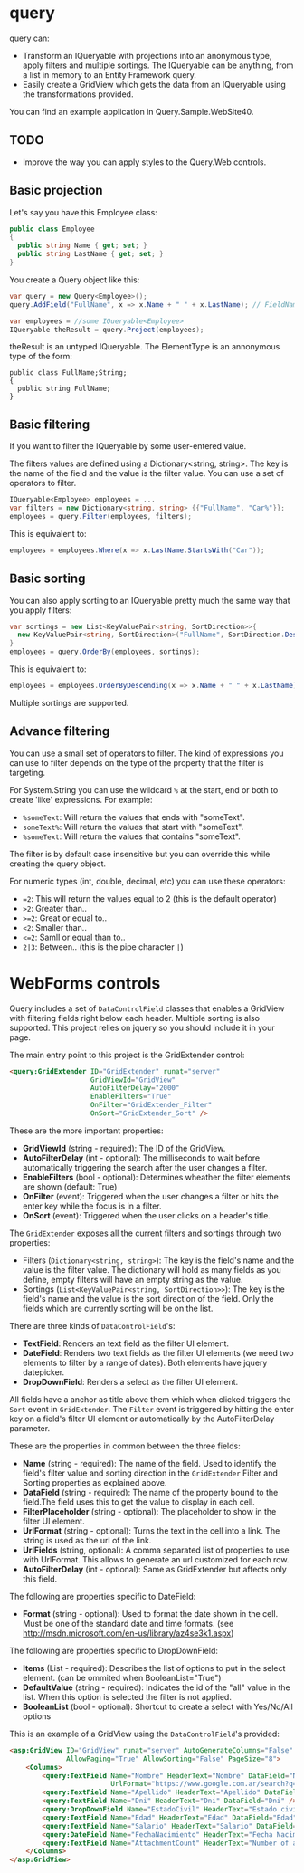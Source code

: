 query
=====

query can:
- Transform an IQueryable<T> with projections into an anonymous type, apply filters and multiple sortings. The IQueryable can be anything, from a list in memory to an Entity Framework query.
- Easily create a GridView which gets the data from an IQueryable using the transformations provided.

You can find an example application in Query.Sample.WebSite40.

TODO
----
- Improve the way you can apply styles to the Query.Web controls.

Basic projection
----------------
Let's say you have this Employee class:  
```csharp
public class Employee  
{  
  public string Name { get; set; }  
  public string LastName { get; set; }  
}
```

You create a Query object like this:
```csharp
var query = new Query<Employee>();
query.AddField("FullName", x => x.Name + " " + x.LastName); // FieldName = "FullName"

var employees = //some IQueryable<Employee>
IQueryable theResult = query.Project(employees);
```
theResult is an untyped IQueryable. The ElementType is an annonymous type of the form:
```chsarp
public class FullName;String;
{
  public string FullName;
}
```

Basic filtering
---------------
If you want to filter the IQueryable<Employee> by some user-entered value.

The filters values are defined using a Dictionary<string, string>. The key is the name of the field and the value is the filter value. You can use a set of operators to filter.
```csharp
IQueryable<Employee> employees = ...
var filters = new Dictionary<string, string> {{"FullName", "Car%"}};   // '%' acts as the wildcard
employees = query.Filter(employees, filters);
```
This is equivalent to:
```csharp
employees = employees.Where(x => x.LastName.StartsWith("Car"));
```

Basic sorting
-------------
You can also apply sorting to an IQueryable pretty much the same way that you apply filters:
```csharp
var sortings = new List<KeyValuePair<string, SortDirection>>{
  new KeyValuePair<string, SortDirection>("FullName", SortDirection.Descending)
}
employees = query.OrderBy(employees, sortings);
```
This is equivalent to:
```csharp
employees = employees.OrderByDescending(x => x.Name + " " + x.LastName);
```
Multiple sortings are supported.

Advance filtering
-----------------
You can use a small set of operators to filter. The kind of expressions you can use to filter depends on the type of the property that the filter is targeting.

For System.String you can use the wildcard `%` at the start, end or both to create 'like' expressions. For example:
- `%someText`: Will return the values that ends with "someText".
- `someText%`: Will return the values that start with "someText".
- `%someText`: Will return the values that contains "someText".

The filter is by default case insensitive but you can override this while creating the query object.

For numeric types (int, double, decimal, etc) you can use these operators:
- `=2`: This will return the values equal to 2 (this is the default operator)
- `>2`: Greater than..
- `>=2`: Great or equal to..
- `<2`: Smaller than..
- `<=2`: Samll or equal than to..
- `2|3`: Between.. (this is the pipe character `|`)

WebForms controls
=================
Query includes a set of `DataControlField` classes that enables a GridView with filtering fields right below each header. Multiple sorting is also supported.
This project relies on jquery so you should include it in your page.

The main entry point to this project is the GridExtender control:
```aspx
<query:GridExtender ID="GridExtender" runat="server"
                    GridViewId="GridView"
                    AutoFilterDelay="2000"
                    EnableFilters="True"
                    OnFilter="GridExtender_Filter"
                    OnSort="GridExtender_Sort" />
```
These are the more important properties:
- __GridViewId__ (string - required): The ID of the GridView.
- __AutoFilterDelay__ (int - optional): The milliseconds to wait before automatically triggering the search after the user changes a filter.
- __EnableFilters__ (bool - optional): Determines wheather the filter elements are shown (default: True)
- __OnFilter__ (event): Triggered when the user changes a filter or hits the enter key while the focus is in a filter.
- __OnSort__ (event): Triggered when the user clicks on a header's title.

The `GridExtender` exposes all the current filters and sortings through two properties:
- Filters (`Dictionary<string, string>`): The key is the field's name and the value is the filter value. The dictionary will hold as many fields as you define, empty filters will have an empty string as the value.
- Sortings (`List<KeyValuePair<string, SortDirection>>`): The key is the field's name and the value is the sort direction of the field. Only the fields which are currently sorting will be on the list.

There are three kinds of `DataControlField`'s:
- __TextField__: Renders an text field as the filter UI element.
- __DateField__: Renders two text fields as the filter UI elements (we need two elements to filter by a range of dates). Both elements have jquery datepicker.
- __DropDownField__: Renders a select as the filter UI element.

All fields have a anchor as title above them which when clicked triggers the `Sort` event in `GridExtender`.
The `Filter` event is triggered by hitting the enter key on a field's filter UI element or automatically by the AutoFilterDelay parameter.

These are the properties in common between the three fields:
- __Name__ (string - required): The name of the field. Used to identify the field's filter value and sorting direction in the `GridExtender` Filter and Sorting properties as explained above.
- __DataField__ (string - required): The name of the property bound to the field.The field uses this to get the value to display in each cell.
- __FilterPlaceholder__ (string - optional): The placeholder to show in the filter UI element.
- __UrlFormat__ (string - optional): Turns the text in the cell into a link. The string is used as the url of the link.
- __UrlFields__ (string, optional): A comma separated list of properties to use with UrlFormat. This allows to generate an url customized for each row.
- __AutoFilterDelay__ (int - optional): Same as GridExtender but affects only this field.

The following are properties specific to DateField:
- __Format__ (string - optional): Used to format the date shown in the cell. Must be one of the standard date and time formats. (see http://msdn.microsoft.com/en-us/library/az4se3k1.aspx)

The following are properties specific to DropDownField:
- __Items__ (List<ListItem> - required): Describes the list of options to put in the select element. (can be ommited when BooleanList="True")
- __DefaultValue__ (string - required): Indicates the id of the "all" value in the list. When this option is selected the filter is not applied.
- __BooleanList__ (bool - optional): Shortcut to create a select with Yes/No/All options

This is an example of a GridView using the `DataControlField`'s provided:

```aspx
<asp:GridView ID="GridView" runat="server" AutoGenerateColumns="False" ShowHeaderWhenEmpty="True"
              AllowPaging="True" AllowSorting="False" PageSize="8">
    <Columns>
        <query:TextField Name="Nombre" HeaderText="Nombre" DataField="Nombre"
                         UrlFormat="https://www.google.com.ar/search?q={0} {1}" UrlFields="Nombre, Apellido" />
        <query:TextField Name="Apellido" HeaderText="Apellido" DataField="Apellido" />
        <query:TextField Name="Dni" HeaderText="Dni" DataField="Dni" />
        <query:DropDownField Name="EstadoCivil" HeaderText="Estado civil" DataField="EstadoCivil" DefaultValue="-1" />
        <query:TextField Name="Edad" HeaderText="Edad" DataField="Edad" />
        <query:TextField Name="Salario" HeaderText="Salario" DataField="Salario" />
        <query:DateField Name="FechaNacimiento" HeaderText="Fecha Nacimiento" DataField="FechaNacimiento" Format="d" />
        <query:TextField Name="AttachmentCount" HeaderText="Number of attachments" DataField="AttachmentCount" />
    </Columns>
</asp:GridView>
```
